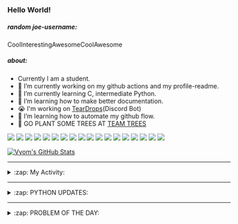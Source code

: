 ### Hello World!

##### random joe-username:
<!--DON'T REMOVE--->
<!--username:START-->
CoolInterestingAwesomeCoolAwesome
<!--username:END-->

##### about:
- Currently I am a student.
- 🔭 I’m currently working on my github actions and my profile-readme. 
- 🌱 I’m currently learning C, intermediate Python.
- 🌱 I’m learning how to make better documentation.
- 😭 I'm working on [TearDrops](https://github.com/Vyvy-vi/TearDrops)(Discord Bot)
- 🌱 I’m learning how to automate my github flow.
- 🌱 GO PLANT SOME TREES AT [TEAM TREES](https://teamtrees.org/)

![](https://img.shields.io/badge/Editor-Vim-informational?style=flat&logo=Editor&logoColor=white&color=2bbc8a)
![](https://img.shields.io/badge/Editor-VScode-informational?style=flat&logo=<LOGO_NAME>&logoColor=white&color=2bbc8a)
![](https://img.shields.io/badge/OS-MacOS-informational?style=flat&logo=<LOGO_NAME>&logoColor=white&color=2bbc8a)
![](https://img.shields.io/badge/OS-Fedora-informational?style=flat&logo=<LOGO_NAME>&logoColor=white&color=2bbc8a)
![](https://img.shields.io/badge/OS-Ubuntu-informational?style=flat&logo=<LOGO_NAME>&logoColor=white&color=2bbc8a)
![](https://img.shields.io/badge/Tools-mysql-informational?style=flat&logo=<LOGO_NAME>&logoColor=white&color=2bbc8a)
![](https://img.shields.io/badge/Tools-MongoDB-informational?style=flat&logo=<LOGO_NAME>&logoColor=white&color=2bbc8a)
![](https://img.shields.io/badge/Tools-DiscordAPI-informational?style=flat&logo=<LOGO_NAME>&logoColor=white&color=2bbc8a)
![](https://img.shields.io/badge/Tools-GoogleAPIs-informational?style=flat&logo=<LOGO_NAME>&logoColor=white&color=2bbc8a)
![](https://img.shields.io/badge/Tools-ScikitLearn-informational?style=flat&logo=<LOGO_NAME>&logoColor=white&color=2bbc8a)
![](https://img.shields.io/badge/Tools-json-informational?style=flat&logo=<LOGO_NAME>&logoColor=white&color=2bbc8a)
![](https://img.shields.io/badge/Tools-Metasploit-informational?style=flat&logo=<LOGO_NAME>&logoColor=white&color=2bbc8a)
![](https://img.shields.io/badge/Shell-zsh-informational?style=flat&logo=<LOGO_NAME>&logoColor=white&color=2bbc8a)
![](https://img.shields.io/badge/Code-Python-informational?style=flat&logo=<LOGO_NAME>&logoColor=white&color=2bbc8a)
![](https://img.shields.io/badge/Code-Ruby-informational?style=flat&logo=<LOGO_NAME>&logoColor=white&color=2bbc8a)
![](https://img.shields.io/badge/Code-Processing-informational?style=flat&logo=<LOGO_NAME>&logoColor=white&color=2bbc8a)
![](https://img.shields.io/badge/Code-Arduino-informational?style=flat&logo=<LOGO_NAME>&logoColor=white&color=2bbc8a)
![](https://img.shields.io/badge/Graphics-Blender-informational?style=flat&logo=<LOGO_NAME>&logoColor=white&color=2bbc8a)

<a href="https://github.com/Vyvy-vi/Vyvy-vi">
  <img align="center" src="https://profile-readme-git-master.vyvy-vi.vercel.app/api?username=Vyvy-vi&show_icons=true&line_height=27&count_private=true&title_color=ffffff&text_color=c9cacc&icon_color=2bbc8a&bg_color=1d1f21" alt="Vyom's GitHub Stats" />
</a>

---
<details>
  <summary>:zap: My Activity:</summary>
  
<!--START_SECTION:waka-->
![Profile Views](http://img.shields.io/badge/Profile%20Views-52-blue)

**I'm an Early 🐤** 

```text
🌞 Morning    48 commits     ███████████░░░░░░░░░░░░░░   45.28% 
🌆 Daytime    13 commits     ███░░░░░░░░░░░░░░░░░░░░░░   12.26% 
🌃 Evening    31 commits     ███████░░░░░░░░░░░░░░░░░░   29.25% 
🌙 Night      14 commits     ███░░░░░░░░░░░░░░░░░░░░░░   13.21%

```
📅 **I'm Most Productive on Monday** 

```text
Monday       24 commits     █████░░░░░░░░░░░░░░░░░░░░   22.64% 
Tuesday      13 commits     ███░░░░░░░░░░░░░░░░░░░░░░   12.26% 
Wednesday    10 commits     ██░░░░░░░░░░░░░░░░░░░░░░░   9.43% 
Thursday     10 commits     ██░░░░░░░░░░░░░░░░░░░░░░░   9.43% 
Friday       15 commits     ███░░░░░░░░░░░░░░░░░░░░░░   14.15% 
Saturday     17 commits     ████░░░░░░░░░░░░░░░░░░░░░   16.04% 
Sunday       17 commits     ████░░░░░░░░░░░░░░░░░░░░░   16.04%

```


📊 **This Week I Spent My Time On** 

```text
🔥 Editors: 
Vim                      15 hrs 8 mins       ██████████████████░░░░░░░   74.11% 
VS Code                  5 hrs 17 mins       ██████░░░░░░░░░░░░░░░░░░░   25.89%

🐱‍💻 Projects: 
TearDrops                8 hrs 16 mins       ██████████░░░░░░░░░░░░░░░   40.47% 
another-discord-bot      6 hrs 22 mins       ███████░░░░░░░░░░░░░░░░░░   31.23% 
flask-blog               2 hrs 25 mins       ███░░░░░░░░░░░░░░░░░░░░░░   11.9% 
fcc-cat-app              57 mins             █░░░░░░░░░░░░░░░░░░░░░░░░   4.68% 
Maths-py                 54 mins             █░░░░░░░░░░░░░░░░░░░░░░░░   4.45%

💻 Operating System: 
Mac                      20 hrs 26 mins      █████████████████████████   100.0%

```

**I Mostly Code in Python** 

```text
Python                   22 repos            ██████████████████░░░░░░░   73.33% 
HTML                     2 repos             █░░░░░░░░░░░░░░░░░░░░░░░░   6.67% 
Processing               1 repo              ░░░░░░░░░░░░░░░░░░░░░░░░░   3.33% 
Swift                    1 repo              ░░░░░░░░░░░░░░░░░░░░░░░░░   3.33% 
JavaScript               1 repo              ░░░░░░░░░░░░░░░░░░░░░░░░░   3.33%

```



<!--END_SECTION:waka-->
</details>

---
<details>
  <summary>:zap: PYTHON UPDATES:</summary>
  
<!-- BLOG-POST-LIST:START -->
- [ModernGl and pyopengltk demo video](https://www.reddit.com/r/Python/comments/k1mvkw/moderngl_and_pyopengltk_demo_video/)
- [Halfords Stock Checker Email Notification](https://www.reddit.com/r/Python/comments/k1mv67/halfords_stock_checker_email_notification/)
- [Proof of Benford's Law](https://www.reddit.com/r/Python/comments/k1m9er/proof_of_benfords_law/)
- [I made a (basic) GUI weather app!](https://www.reddit.com/r/Python/comments/k1m418/i_made_a_basic_gui_weather_app/)
- [Made a Wikipedia scraper and some basic interactive visualizations using soccer data](https://www.reddit.com/r/Python/comments/k1m0mg/made_a_wikipedia_scraper_and_some_basic/)
<!-- BLOG-POST-LIST:END -->
</details>

---
<details>
  <summary>:zap: PROBLEM OF THE DAY:</summary>
    #TODO
<!--QOTD:START-->
<!--QOTD:END-->
</details>


